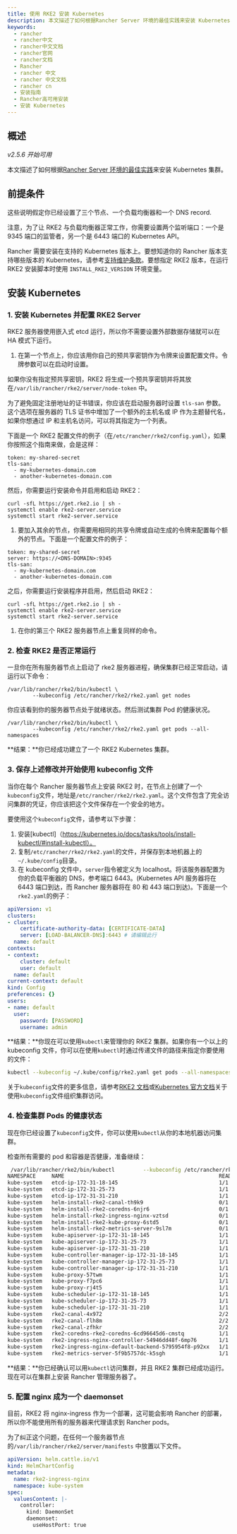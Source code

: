 ```yaml
---
title: 使用 RKE2 安装 Kubernetes
description: 本文描述了如何根据Rancher Server 环境的最佳实践来安装 Kubernetes 集群。
keywords:
  - rancher
  - rancher中文
  - rancher中文文档
  - rancher官网
  - rancher文档
  - Rancher
  - rancher 中文
  - rancher 中文文档
  - rancher cn
  - 安装指南
  - Rancher高可用安装
  - 安装 Kubernetes
---
```


## 概述

_v2.5.6 开始可用_

本文描述了如何根据[Rancher Server 环境的最佳实践](/docs/rancher2.5/overview/architecture-recommendations/_index)来安装 Kubernetes 集群。

## 前提条件

这些说明假定你已经设置了三个节点、一个负载均衡器和一个 DNS record.

注意，为了让 RKE2 与负载均衡器正常工作，你需要设置两个监听端口：一个是 9345 端口的监管者，另一个是 6443 端口的 Kubernetes API。

Rancher 需要安装在支持的 Kubernetes 版本上。要想知道你的 Rancher 版本支持哪些版本的 Kubernetes，请参考[支持维护条款](https://rancher.com/support-maintenance-terms/)。要想指定 RKE2 版本，在运行 RKE2 安装脚本时使用 `INSTALL_RKE2_VERSION` 环境变量。

## 安装 Kubernetes

### 1. 安装 Kubernetes 并配置 RKE2 Server

RKE2 服务器使用嵌入式 etcd 运行，所以你不需要设置外部数据存储就可以在 HA 模式下运行。

1. 在第一个节点上，你应该用你自己的预共享密钥作为令牌来设置配置文件。令牌参数可以在启动时设置。

如果你没有指定预共享密钥，RKE2 将生成一个预共享密钥并将其放在`/var/lib/rancher/rke2/server/node-token` 中。

为了避免固定注册地址的证书错误，你应该在启动服务器时设置 `tls-san` 参数。这个选项在服务器的 TLS 证书中增加了一个额外的主机名或 IP 作为主题替代名，如果你想通过 IP 和主机名访问，可以将其指定为一个列表。

下面是一个 RKE2 配置文件的例子（在`/etc/rancher/rke2/config.yaml`），如果你按照这个指南来做，会是这样：

```
token: my-shared-secret
tls-san:
  - my-kubernetes-domain.com
  - another-kubernetes-domain.com
```

然后，你需要运行安装命令并启用和启动 RKE2：

```
curl -sfL https://get.rke2.io | sh -
systemctl enable rke2-server.service
systemctl start rke2-server.service
```

1. 要加入其余的节点，你需要用相同的共享令牌或自动生成的令牌来配置每个额外的节点。下面是一个配置文件的例子：

```
token: my-shared-secret
server: https://<DNS-DOMAIN>:9345
tls-san:
  - my-kubernetes-domain.com
  - another-kubernetes-domain.com
```

之后，你需要运行安装程序并启用，然后启动 RKE2：

```
curl -sfL https://get.rke2.io | sh -
systemctl enable rke2-server.service
systemctl start rke2-server.service
```

1. 在你的第三个 RKE2 服务器节点上重复同样的命令。

### 2. 检查 RKE2 是否正常运行

一旦你在所有服务器节点上启动了 rke2 服务器进程，确保集群已经正常启动，请运行以下命令：

```
/var/lib/rancher/rke2/bin/kubectl \
        --kubeconfig /etc/rancher/rke2/rke2.yaml get nodes
```

你应该看到你的服务器节点处于就绪状态。然后测试集群 Pod 的健康状况。

```
/var/lib/rancher/rke2/bin/kubectl \
        --kubeconfig /etc/rancher/rke2/rke2.yaml get pods --all-namespaces
```

**结果：**你已经成功建立了一个 RKE2 Kubernetes 集群。

### 3. 保存上述修改并开始使用 kubeconfig 文件

当你在每个 Rancher 服务器节点上安装 RKE2 时，在节点上创建了一个`kubeconfig`文件，地址是`/etc/rancher/rke2/rke2.yaml`。这个文件包含了完全访问集群的凭证，你应该把这个文件保存在一个安全的地方。

要使用这个`kubeconfig`文件，请参考以下步骤：

1. 安装[kubectl]（https://kubernetes.io/docs/tasks/tools/install-kubectl/#install-kubectl）。
2. 复制`/etc/rancher/rke2/rke2.yaml`的文件，并保存到本地机器上的`~/.kube/config`目录。
3. 在 kubeconfig 文件中，`server`指令被定义为 localhost。将该服务器配置为你的负载平衡器的 DNS，参考端口 6443。(Kubernetes API 服务器将在 6443 端口到达，而 Rancher 服务器将在 80 和 443 端口到达)。下面是一个`rke2.yaml`的例子：

```yml
apiVersion: v1
clusters:
- cluster:
    certificate-authority-data: [CERTIFICATE-DATA]
    server: [LOAD-BALANCER-DNS]:6443 # 请编辑此行
  name: default
contexts:
- context:
    cluster: default
    user: default
  name: default
current-context: default
kind: Config
preferences: {}
users:
- name: default
  user:
    password: [PASSWORD]
    username: admin
```

**结果：**你现在可以使用`kubectl`来管理你的 RKE2 集群。如果你有一个以上的 kubeconfig 文件，你可以在使用`kubectl`时通过传递文件的路径来指定你要使用的文件：

```bash
kubectl --kubeconfig ~/.kube/config/rke2.yaml get pods --all-namespaces
```

关于`kubeconfig`文件的更多信息，请参考[RKE2 文档](https://docs.rke2.io/cluster_access/)或[Kubernetes 官方文档](https://kubernetes.io/docs/concepts/configuration/organize-cluster-access-kubeconfig/)关于使用`kubeconfig`文件组织集群访问。

### 4. 检查集群 Pods 的健康状态

现在你已经设置了`kubeconfig`文件，你可以使用`kubectl`从你的本地机器访问集群。

检查所有需要的 pod 和容器是否健康，准备继续：

```bash
 /var/lib/rancher/rke2/bin/kubectl         --kubeconfig /etc/rancher/rke2/rke2.yaml get pods -A
NAMESPACE     NAME                                                 READY   STATUS      RESTARTS   AGE
kube-system   etcd-ip-172-31-18-145                                1/1     Running     0          4m37s
kube-system   etcd-ip-172-31-25-73                                 1/1     Running     0          20m
kube-system   etcd-ip-172-31-31-210                                1/1     Running     0          9m12s
kube-system   helm-install-rke2-canal-th9k9                        0/1     Completed   0          21m
kube-system   helm-install-rke2-coredns-6njr6                      0/1     Completed   0          21m
kube-system   helm-install-rke2-ingress-nginx-vztsd                0/1     Completed   0          21m
kube-system   helm-install-rke2-kube-proxy-6std5                   0/1     Completed   0          21m
kube-system   helm-install-rke2-metrics-server-9sl7m               0/1     Completed   0          21m
kube-system   kube-apiserver-ip-172-31-18-145                      1/1     Running     0          4m22s
kube-system   kube-apiserver-ip-172-31-25-73                       1/1     Running     0          20m
kube-system   kube-apiserver-ip-172-31-31-210                      1/1     Running     0          9m8s
kube-system   kube-controller-manager-ip-172-31-18-145             1/1     Running     0          4m8s
kube-system   kube-controller-manager-ip-172-31-25-73              1/1     Running     0          21m
kube-system   kube-controller-manager-ip-172-31-31-210             1/1     Running     0          8m55s
kube-system   kube-proxy-57twm                                     1/1     Running     0          10m
kube-system   kube-proxy-f7pc6                                     1/1     Running     0          5m24s
kube-system   kube-proxy-rj4t5                                     1/1     Running     0          21m
kube-system   kube-scheduler-ip-172-31-18-145                      1/1     Running     0          4m15s
kube-system   kube-scheduler-ip-172-31-25-73                       1/1     Running     0          21m
kube-system   kube-scheduler-ip-172-31-31-210                      1/1     Running     0          8m48s
kube-system   rke2-canal-4x972                                     2/2     Running     0          10m
kube-system   rke2-canal-flh8m                                     2/2     Running     0          5m24s
kube-system   rke2-canal-zfhkr                                     2/2     Running     0          21m
kube-system   rke2-coredns-rke2-coredns-6cd96645d6-cmstq           1/1     Running     0          21m
kube-system   rke2-ingress-nginx-controller-54946dd48f-6mp76       1/1     Running     0          20m
kube-system   rke2-ingress-nginx-default-backend-5795954f8-p92xx   1/1     Running     0          20m
kube-system   rke2-metrics-server-5f9b5757dc-k5sgh                 1/1     Running     0          20m
```

**结果：**你已经确认可以用`kubectl`访问集群，并且 RKE2 集群已经成功运行。现在可以在集群上安装 Rancher 管理服务器了。

### 5. 配置 nginx 成为一个 daemonset

目前，RKE2 将 nginx-ingress 作为一个部署，这可能会影响 Rancher 的部署，所以你不能使用所有的服务器来代理请求到 Rancher pods。

为了纠正这个问题，在任何一个服务器节点的`/var/lib/rancher/rke2/server/manifests` 中放置以下文件。

```yaml
apiVersion: helm.cattle.io/v1
kind: HelmChartConfig
metadata:
  name: rke2-ingress-nginx
  namespace: kube-system
spec:
  valuesContent: |-
    controller:
      kind: DaemonSet
      daemonset:
        useHostPort: true
```
